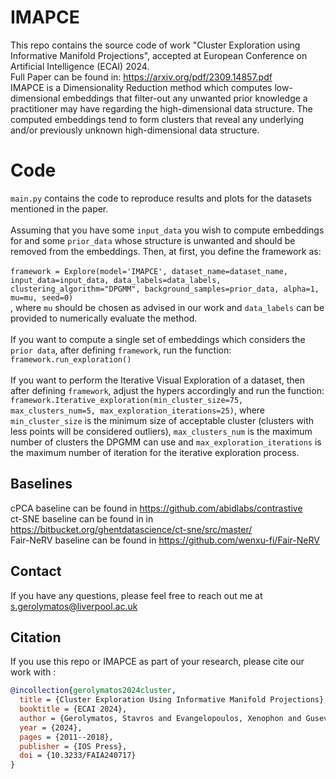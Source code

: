 # IMAPCE
This repo contains the source code of work "Cluster Exploration using Informative Manifold Projections", accepted at European Conference on Artificial Intelligence (ECAI) 2024. <br>
Full Paper can be found in: https://arxiv.org/pdf/2309.14857.pdf <br>
IMAPCE is a Dimensionality Reduction method which computes low-dimensional embeddings that filter-out any unwanted prior knowledge a practitioner may have regarding the high-dimensional data structure. The computed embeddings tend to form clusters that reveal any underlying and/or previously unknown high-dimensional data structure.
# Code
`main.py` contains the code to reproduce results and plots for the datasets mentioned in the paper. <br> <br>
Assuming that you have some `input_data` you wish to compute embeddings for and some `prior_data` whose structure is unwanted and should be removed from the embeddings. Then, at first, you define the framework as: <br> <br>
`framework = Explore(model='IMAPCE',
                    dataset_name=dataset_name,
                    input_data=input_data,
                    data_labels=data_labels,
                    clustering_algorithm="DPGMM",
                    background_samples=prior_data,
                    alpha=1,
                    mu=mu,
                    seed=0)` <br>
, where `mu` should be chosen as advised in our work and `data_labels` can be provided to numerically evaluate the method. <br> <br>
If you want to compute a single set of embeddings which considers the `prior data`, after defining `framework`, run the function: `framework.run_exploration()` <br> <br>
If you want to perform the Iterative Visual Exploration of a dataset, then after defining `framework`, adjust the hypers accordingly and run the function:
`framework.Iterative_exploration(min_cluster_size=75, max_clusters_num=5, max_exploration_iterations=25)`, where `min_cluster_size` is the minimum size of acceptable cluster (clusters with less points will be considered outliers), `max_clusters_num` is the maximum number of clusters the DPGMM can use and `max_exploration_iterations` is the maximum number of iteration for the iterative exploration process. 

## Baselines
cPCA baseline can be found in https://github.com/abidlabs/contrastive <br>
ct-SNE baseline can be found in in https://bitbucket.org/ghentdatascience/ct-sne/src/master/ <br>
Fair-NeRV baseline can be found in https://github.com/wenxu-fi/Fair-NeRV
## Contact
If you have any questions, please feel free to reach out me at s.gerolymatos@liverpool.ac.uk
## Citation
If you use this repo or IMAPCE as part of your research, please cite our work with : <br>
```bibtex
@incollection{gerolymatos2024cluster, 
  title = {Cluster Exploration Using Informative Manifold Projections},
  booktitle = {ECAI 2024},
  author = {Gerolymatos, Stavros and Evangelopoulos, Xenophon and Gusev, Vladimir V. and Goulermas, John Y.},
  year = {2024},
  pages = {2011--2018},
  publisher = {IOS Press},
  doi = {10.3233/FAIA240717}
}
